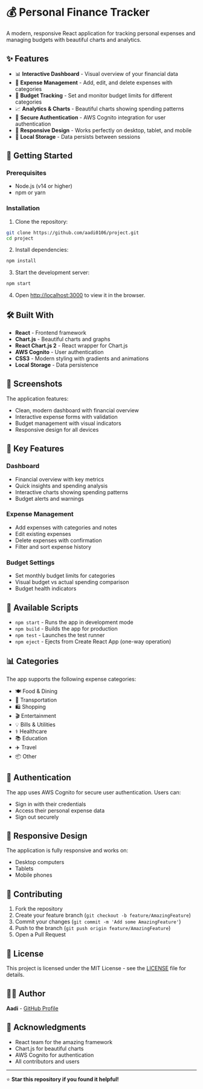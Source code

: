 # 💰 Personal Finance Tracker

A modern, responsive React application for tracking personal expenses and managing budgets with beautiful charts and analytics.

## ✨ Features

- 📊 **Interactive Dashboard** - Visual overview of your financial data
- 💸 **Expense Management** - Add, edit, and delete expenses with categories
- 🎯 **Budget Tracking** - Set and monitor budget limits for different categories
- 📈 **Analytics & Charts** - Beautiful charts showing spending patterns
- 🔐 **Secure Authentication** - AWS Cognito integration for user authentication
- 📱 **Responsive Design** - Works perfectly on desktop, tablet, and mobile
- 💾 **Local Storage** - Data persists between sessions

## 🚀 Getting Started

### Prerequisites

- Node.js (v14 or higher)
- npm or yarn

### Installation

1. Clone the repository:
```bash
git clone https://github.com/aadi0106/project.git
cd project
```

2. Install dependencies:
```bash
npm install
```

3. Start the development server:
```bash
npm start
```

4. Open [http://localhost:3000](http://localhost:3000) to view it in the browser.

## 🛠️ Built With

- **React** - Frontend framework
- **Chart.js** - Beautiful charts and graphs
- **React Chart.js 2** - React wrapper for Chart.js
- **AWS Cognito** - User authentication
- **CSS3** - Modern styling with gradients and animations
- **Local Storage** - Data persistence

## 📱 Screenshots

The application features:
- Clean, modern dashboard with financial overview
- Interactive expense forms with validation
- Budget management with visual indicators
- Responsive design for all devices

## 🎨 Key Features

### Dashboard
- Financial overview with key metrics
- Quick insights and spending analysis
- Interactive charts showing spending patterns
- Budget alerts and warnings

### Expense Management
- Add expenses with categories and notes
- Edit existing expenses
- Delete expenses with confirmation
- Filter and sort expense history

### Budget Settings
- Set monthly budget limits for categories
- Visual budget vs actual spending comparison
- Budget health indicators

## 🔧 Available Scripts

- `npm start` - Runs the app in development mode
- `npm build` - Builds the app for production
- `npm test` - Launches the test runner
- `npm eject` - Ejects from Create React App (one-way operation)

## 📊 Categories

The app supports the following expense categories:
- 🍽️ Food & Dining
- 🚗 Transportation
- 🛍️ Shopping
- 🎬 Entertainment
- 💡 Bills & Utilities
- ⚕️ Healthcare
- 📚 Education
- ✈️ Travel
- 📦 Other

## 🔐 Authentication

The app uses AWS Cognito for secure user authentication. Users can:
- Sign in with their credentials
- Access their personal expense data
- Sign out securely

## 📱 Responsive Design

The application is fully responsive and works on:
- Desktop computers
- Tablets
- Mobile phones

## 🤝 Contributing

1. Fork the repository
2. Create your feature branch (`git checkout -b feature/AmazingFeature`)
3. Commit your changes (`git commit -m 'Add some AmazingFeature'`)
4. Push to the branch (`git push origin feature/AmazingFeature`)
5. Open a Pull Request

## 📄 License

This project is licensed under the MIT License - see the [LICENSE](LICENSE) file for details.

## 👨‍💻 Author

**Aadi** - [GitHub Profile](https://github.com/aadi0106)

## 🙏 Acknowledgments

- React team for the amazing framework
- Chart.js for beautiful charts
- AWS Cognito for authentication
- All contributors and users

---

⭐ **Star this repository if you found it helpful!**